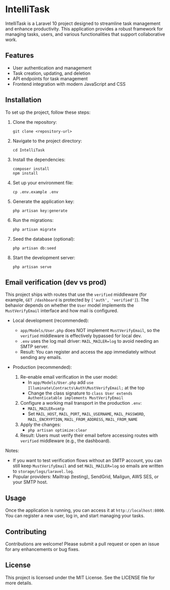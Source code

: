 # IntelliTask

IntelliTask is a Laravel 10 project designed to streamline task management and enhance productivity. This application provides a robust framework for managing tasks, users, and various functionalities that support collaborative work.

## Features

- User authentication and management
- Task creation, updating, and deletion
- API endpoints for task management
- Frontend integration with modern JavaScript and CSS

## Installation

To set up the project, follow these steps:

1. Clone the repository:
   ```
   git clone <repository-url>
   ```

2. Navigate to the project directory:
   ```
   cd IntelliTask
   ```

3. Install the dependencies:
   ```
   composer install
   npm install
   ```

4. Set up your environment file:
   ```
   cp .env.example .env
   ```

5. Generate the application key:
   ```
   php artisan key:generate
   ```

6. Run the migrations:
   ```
   php artisan migrate
   ```

7. Seed the database (optional):
   ```
   php artisan db:seed
   ```

8. Start the development server:
   ```
   php artisan serve
   ```

## Email verification (dev vs prod)

This project ships with routes that use the `verified` middleware (for example, `GET /dashboard` is protected by `['auth', 'verified']`). The behavior depends on whether the `User` model implements the `MustVerifyEmail` interface and how mail is configured.

- Local development (recommended):
  - `app/Models/User.php` does NOT implement `MustVerifyEmail`, so the `verified` middleware is effectively bypassed for local dev.
  - `.env` uses the log mail driver: `MAIL_MAILER=log` to avoid needing an SMTP server.
  - Result: You can register and access the app immediately without sending any emails.

- Production (recommended):
  1) Re-enable email verification in the user model:
     - In `app/Models/User.php` add `use Illuminate\Contracts\Auth\MustVerifyEmail;` at the top
     - Change the class signature to `class User extends Authenticatable implements MustVerifyEmail`
  2) Configure a working mail transport in the production `.env`:
     - `MAIL_MAILER=smtp`
     - Set `MAIL_HOST`, `MAIL_PORT`, `MAIL_USERNAME`, `MAIL_PASSWORD`, `MAIL_ENCRYPTION`, `MAIL_FROM_ADDRESS`, `MAIL_FROM_NAME`
  3) Apply the changes:
     - `php artisan optimize:clear`
  4) Result: Users must verify their email before accessing routes with `verified` middleware (e.g., the dashboard).

Notes:

- If you want to test verification flows without an SMTP account, you can still keep `MustVerifyEmail` and set `MAIL_MAILER=log` so emails are written to `storage/logs/laravel.log`.
- Popular providers: Mailtrap (testing), SendGrid, Mailgun, AWS SES, or your SMTP host.

## Usage

Once the application is running, you can access it at `http://localhost:8000`. You can register a new user, log in, and start managing your tasks.

## Contributing

Contributions are welcome! Please submit a pull request or open an issue for any enhancements or bug fixes.

## License

This project is licensed under the MIT License. See the LICENSE file for more details.
